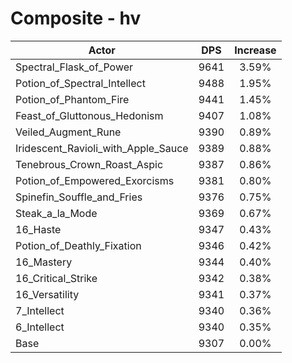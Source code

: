 # Composite - hv
| Actor | DPS | Increase |
|---|:---:|:---:|
|Spectral_Flask_of_Power|9641|3.59%|
|Potion_of_Spectral_Intellect|9488|1.95%|
|Potion_of_Phantom_Fire|9441|1.45%|
|Feast_of_Gluttonous_Hedonism|9407|1.08%|
|Veiled_Augment_Rune|9390|0.89%|
|Iridescent_Ravioli_with_Apple_Sauce|9389|0.88%|
|Tenebrous_Crown_Roast_Aspic|9387|0.86%|
|Potion_of_Empowered_Exorcisms|9381|0.80%|
|Spinefin_Souffle_and_Fries|9376|0.75%|
|Steak_a_la_Mode|9369|0.67%|
|16_Haste|9347|0.43%|
|Potion_of_Deathly_Fixation|9346|0.42%|
|16_Mastery|9344|0.40%|
|16_Critical_Strike|9342|0.38%|
|16_Versatility|9341|0.37%|
|7_Intellect|9340|0.36%|
|6_Intellect|9340|0.35%|
|Base|9307|0.00%|
